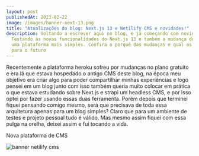 ```yaml
---
layout: post
publishedAt: 2023-02-22
image: /images/banner-next-13.png
title: "Atualizações do blog: Next.js 13 e Netilify CMS e novidades!"
description: Voltando a escrever aqui no blog, e já começando com novidades!
  Testando as novas funcionalidades do Next.js 13 e também a mudança do CMS para
  uma plataforma mais simples. Confira o porquê das mudanças e qual os planos
  para o futuro
---
```

Recentemente a plataforma heroku sofreu por mudanças no plano gratuito e era lá que estava hospedado o antigo CMS deste blog, na época meu objetivo era criar algo para poder compartilhar minhas experiências e logo pensei em um blog junto com isso  também queria muito colocar em prática o que estava estudando sobre Next.js e strapi um headless CMS, e por isso optei por fazer usando essas duas ferramenta. Porém depois que terminei fiquei pensando comigo mesmo, será que precisava de toda essa arquitetura apenas para um blog simples? Claro que para um ambiente de testes e projeto pessoal tudo é válido. Mas mesmo assim fiquei com essa pulga na orelha, deixei assim e fui tocando a vida.

N﻿ova plataforma de CMS

![banner netilify cms](/images/netlify-cms.png)